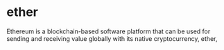 # ether
Ethereum is a blockchain-based software platform that can be used for sending and receiving value globally with its native cryptocurrency, ether,
